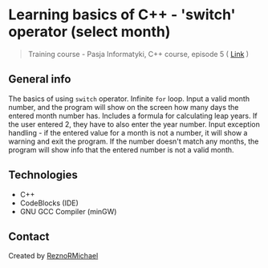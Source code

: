 # Learning basics of C++ - 'switch' operator (select month)
> Training course - Pasja Informatyki, C++ course, episode 5 ( [Link](https://www.youtube.com/watch?v=Rt1HnMdzINo) )

## General info
The basics of using `switch` operator. Infinite `for` loop. Input a valid month number, and the program will show on the screen how many days the entered month number has. Includes a formula for calculating leap years. If the user entered 2, they have to also enter the year number. Input exception handling - if the entered value for a month is not a number, it will show a warning and exit the program. If the number doesn't match any months, the program will show info that the entered number is not a valid month.

## Technologies
* C++
* CodeBlocks (IDE)
* GNU GCC Compiler (minGW)

## Contact
Created by [ReznoRMichael](https://github.com/ReznoRMichael)